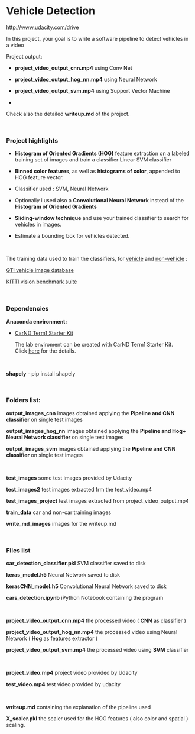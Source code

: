 Vehicle Detection
=================

<http://www.udacity.com/drive>

In this project, your goal is to write a software pipeline to detect vehicles in
a video

Project output:

-   **project_video_output_cnn.mp4**  using Conv Net

-   **project_video_output_hog_nn.mp4** using Neural Network

-   **project_video_output_svm.mp4** using Support Vector Machine

-    

Check also the detailed **writeup.md** of the project.

 

### **Project highlights**

-   **Histogram of Oriented Gradients (HOG)** feature extraction on a labeled
    training set of images and train a classifier Linear SVM classifier

-   **Binned color features**, as well as **histograms of color**, appended to
    HOG feature vector.

-   Classifier used : SVM, Neural Network

-   Optionally i used also a **Convolutional Neural Network** instead of the
    **Histogram of Oriented Gradients**

-   **Sliding-window technique** and use your trained classifier to search for
    vehicles in images.

-   Estimate a bounding box for vehicles detected.

 

The training data used to train the classifiers, for
[vehicle](https://s3.amazonaws.com/udacity-sdc/Vehicle_Tracking/vehicles.zip)
and
[non-vehicle](https://s3.amazonaws.com/udacity-sdc/Vehicle_Tracking/non-vehicles.zip)
:

[GTI vehicle image
database](http://www.gti.ssr.upm.es/data/Vehicle_database.html)

[KITTI vision benchmark suite](http://www.cvlibs.net/datasets/kitti/)

 

### **Dependencies**

**Anaconda environment:**

-   [CarND Term1 Starter
    Kit](https://github.com/udacity/CarND-Term1-Starter-Kit)

    The lab enviroment can be created with CarND Term1 Starter Kit.
    Click [here](https://github.com/udacity/CarND-Term1-Starter-Kit/blob/master/README.md) for
    the details.

     

**shapely** - pip install shapely

 

### **Folders list:**

**output_images_cnn** images obtained applying the **Pipeline and CNN
classifier** on single test images

**output_images_hog_nn** images obtained applying the **Pipeline and Hog+ Neural
Network classifier** on single test images

**output_images_svm** images obtained applying the **Pipeline and CNN
classifier** on single test images

 

**test_images** some test images provided by Udacity

**test_images2** test images extracted frm the test_video.mp4

**test_images_project** test images extracted from project_video_output.mp4

**train_data** car and non-car training images

**write_md_images** images for the writeup.md

 

### **Files list**

**car_detection_classifier.pkl** SVM classifier saved to disk

**keras_model.h5** Neural Network saved to disk

**kerasCNN_model.h5** Convolutional Neural Network saved to disk

**cars_detection.ipynb** iPython Notebook containing the program

 

**project_video_output_cnn.mp4** the processed video ( **CNN** as classifier )

**project_video_output_hog_nn.mp4** the processed video using Neural Network (
**Hog** as features extractor )

**project_video_output_svm.mp4** the processed video using **SVM** classifier

 

**project_video.mp4** project video provided by Udacity

**test_video.mp4** test video provided by udacity

 

**writeup.md** containing the explanation of the pipeline used

**X_scaler.pkl** the scaler used for the HOG features ( also color and spatial )
scaling.

 

 

 

 

 
